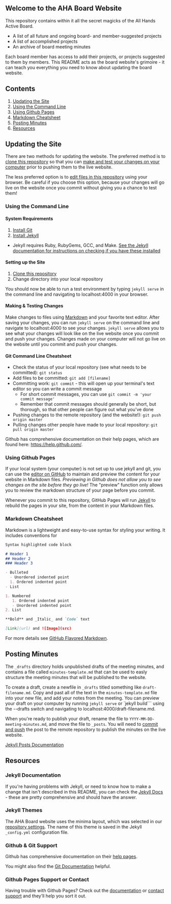 ## Welcome to the AHA Board Website

This repository contains within it all the secret magicks of the All Hands Active Board.

- A list of all future and ongoing board- and member-suggested projects
- A list of accomplished projects
- An archive of board meeting minutes

Each board member has access to add their projects, or projects suggested to them by members. This README acts as the board website's grimoire - it can teach you everything you need to know about updating the board website.

## Contents

1. [Updating the Site](#updating-the-site)
  1. [Using the Command Line](#using-the-command-line)
  2. [Using Github Pages](#using-github-pages)
  3. [Markdown Cheatsheet](#markdown-cheatsheet)
2. [Posting Minutes](#posting-minutes)
3. [Resources](#resources)

## Updating the Site

There are two methods for updating the website. The preferred method is to [clone this repository](https://help.github.com/articles/cloning-a-repository/) so that you can [make and test your changes on your computer](#using-the-command-line) prior to pushing them to the live website.

The less preferred option is to [edit files in this repository](#using-github-pages) using your browser. Be careful if you choose this option, because your changes will go live on the website once you commit without giving you a chance to test them!

### Using the Command Line

#### System Requirements

1. [Install Git](https://help.github.com/articles/set-up-git/)
2. [Install Jekyll](https://jekyllrb.com/docs/installation/)
  - Jekyll requires Ruby, RubyGems, GCC, and Make. [See the Jekyll documentation for instructions on checking if you have these installed](https://jekyllrb.com/docs/installation/)

#### Setting up the Site

1. [Clone this repository](https://help.github.com/articles/cloning-a-repository/)
2. Change directory into your local repository

You should now be able to run a test environment by typing ```jekyll serve``` in the command line and navigating to localhost:4000 in your browser.

#### Making & Testing Changes

Make changes to files using [Markdown](#markdown-cheatsheet) and your favorite text editor. After saving your changes, you can run ```jekyll serve``` on the command line and navigate to localhost:4000 to see your changes. ```jekyll serve``` allows you to see what your changes will look like on the live website once you commit and push your changes. Changes made on your computer will not go live on the website until you commit and push your changes.

#### Git Command Line Cheatsheet

- Check the status of your local repository (see what needs to be committed): ```git status```
- Add files to be committed: ```git add [filename]```
- Committing work: ```git commit``` - this will open up your terminal's text editor so you can write a commit message
  - For short commit messages, you can use ```git commit -m 'your commit message'```
  - Remember that commit messages should generally be short, but thorough, so that other people can figure out what you've done
- Pushing changes to the remote repository (and the website!): ```git push origin master```
- Pulling changes other people have made to your local repository: ```git pull origin master```

Github has comprehensive documentation on their help pages, which are found here: https://help.github.com/.

### Using Github Pages

If your local system (your computer) is not set up to use jekyll and git, you can use the [editor on GitHub](https://github.com/allhandsactive/board/edit/master/README.md) to maintain and preview the content for your website in Markdown files. _Previewing in Github does not allow you to see changes on the site before they go live!_ The "preview" function only allows you to review the markdown structure of your page before you commit.

Whenever you commit to this repository, GitHub Pages will run [Jekyll](https://jekyllrb.com/) to rebuild the pages in your site, from the content in your Markdown files.

### Markdown Cheatsheet

Markdown is a lightweight and easy-to-use syntax for styling your writing. It includes conventions for

```markdown
Syntax highlighted code block

# Header 1
## Header 2
### Header 3

- Bulleted
  - Unordered indented point
  1. Ordered indented point
- List

1. Numbered
   1. Ordered indented point
   - Unordered indented point
2. List

**Bold** and _Italic_ and `Code` text

[Link](url) and ![Image](src)
```

For more details see [GitHub Flavored Markdown](https://guides.github.com/features/mastering-markdown/).

## Posting Minutes

The ```_drafts``` directory holds unpublished drafts of the meeting minutes, and contains a file called ```minutes-template.md``` that can be used to easly structure the meeting minutes that will be published to the website.

To create a draft, create a newfile in ```_drafts``` titled something like ```draft-filename.md```. Copy and past all of the text in the ```minutes-template.md``` file into your new file, and add your notes from the meeting. You can preview your draft on your computer by running ```jekyll serve``` or `jekyll build``` using the --drafts switch and navigating to localhost:4000/draft-filename.md.

When you're ready to publish your draft, rename the file to ```YYYY-MM-DD-meeting-minutes.md```, and move the file to ```_posts```. You will need to [commit and push](#git-command-line-cheatsheet) the post to the remote repository to publish the minutes on the live website.

[Jekyll Posts Documentation](https://jekyllrb.com/docs/posts/)

## Resources

### Jekyll Documentation

If you're having problems with Jekyll, or need to know how to make a change that isn't described in this README, you can check the [Jekyll Docs](https://jekyllrb.com/docs/) - these are pretty comprehensive and should have the answer.

### Jekyll Themes

The AHA Board website uses the minima layout, which was selected in our [repository settings](https://github.com/allhandsactive/board/settings). The name of this theme is saved in the Jekyll `_config.yml` configuration file.

### Github & Git Support

Github has comprehensive documentation on their [help pages](https://help.github.com/).

You might also find the [Git Documentation](https://git-scm.com/doc) helpful.

### Github Pages Support or Contact

Having trouble with Github Pages? Check out the [documentation](https://help.github.com/categories/github-pages-basics/) or [contact support](https://github.com/contact) and they’ll help you sort it out.
